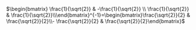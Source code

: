 $\begin{bmatrix} \frac{1}{\sqrt{2}} & -\frac{1}{\sqrt{2}} \\  \frac{1}{\sqrt{2}} &  \frac{1}{\sqrt{2}}\\\end{bmatrix}^{-1}=\begin{bmatrix}\frac{\sqrt{2}}{2} & \frac{\sqrt{2}}{2}\\- \frac{\sqrt{2}}{2} & \frac{\sqrt{2}}{2}\end{bmatrix}$